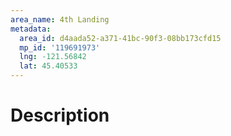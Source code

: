 ```yaml
---
area_name: 4th Landing
metadata:
  area_id: d4aada52-a371-41bc-90f3-08bb173cfd15
  mp_id: '119691973'
  lng: -121.56842
  lat: 45.40533
---
```

# Description

